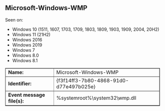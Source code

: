 ## Microsoft-Windows-WMP

Seen on:
* Windows 10 (1511, 1607, 1703, 1709, 1803, 1809, 1903, 1909, 2004, 20H2)
* Windows 11 (21H2)
* Windows 2016
* Windows 2019
* Windows 7
* Windows 8.0
* Windows 8.1

<table border="1" class="docutils">
  <tbody>
    <tr>
      <td><b>Name:</b></td>
      <td>Microsoft-Windows-WMP</td>
    </tr>
    <tr>
      <td><b>Identifier:</b></td>
      <td>{f3f14ff3-7b80-4868-91d0-d77e497b025e}</td>
    </tr>
    <tr>
      <td><b>Event message file(s):</b></td>
      <td>%systemroot%\system32\wmp.dll</td>
    </tr>
  </tbody>
</table>

&nbsp;

